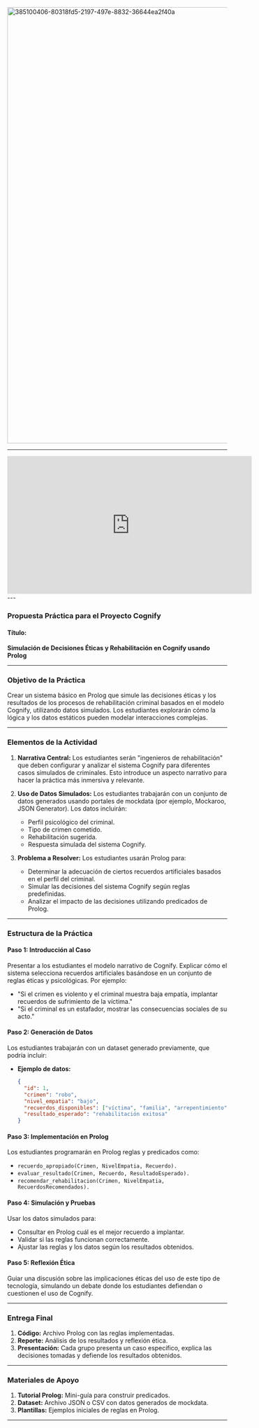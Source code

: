 <img width="997" alt="385100406-80318fd5-2197-497e-8832-36644ea2f40a" src="https://github.com/user-attachments/assets/bfc05dc1-bb94-48e3-85db-e296b07f84e3">

---
<iframe width="560" height="315" src="https://www.youtube.com/embed/YFUv4_lCBLY?si=dAnNyrzAOvfjzMO8" title="YouTube video player" frameborder="0" allow="accelerometer; autoplay; clipboard-write; encrypted-media; gyroscope; picture-in-picture; web-share" referrerpolicy="strict-origin-when-cross-origin" allowfullscreen></iframe>
---

### **Propuesta Práctica para el Proyecto Cognify**

#### **Título:** 
**Simulación de Decisiones Éticas y Rehabilitación en Cognify usando Prolog**

---

### **Objetivo de la Práctica**
Crear un sistema básico en Prolog que simule las decisiones éticas y los resultados de los procesos de rehabilitación criminal basados en el modelo Cognify, utilizando datos simulados. Los estudiantes explorarán cómo la lógica y los datos estáticos pueden modelar interacciones complejas.

---

### **Elementos de la Actividad**

1. **Narrativa Central:**
   Los estudiantes serán "ingenieros de rehabilitación" que deben configurar y analizar el sistema Cognify para diferentes casos simulados de criminales. Esto introduce un aspecto narrativo para hacer la práctica más inmersiva y relevante.

2. **Uso de Datos Simulados:**
   Los estudiantes trabajarán con un conjunto de datos generados usando portales de mockdata (por ejemplo, Mockaroo, JSON Generator). Los datos incluirán:
   - Perfil psicológico del criminal.
   - Tipo de crimen cometido.
   - Rehabilitación sugerida.
   - Respuesta simulada del sistema Cognify.

3. **Problema a Resolver:**
   Los estudiantes usarán Prolog para:
   - Determinar la adecuación de ciertos recuerdos artificiales basados en el perfil del criminal.
   - Simular las decisiones del sistema Cognify según reglas predefinidas.
   - Analizar el impacto de las decisiones utilizando predicados de Prolog.

---

### **Estructura de la Práctica**

#### **Paso 1: Introducción al Caso**
Presentar a los estudiantes el modelo narrativo de Cognify. Explicar cómo el sistema selecciona recuerdos artificiales basándose en un conjunto de reglas éticas y psicológicas. Por ejemplo:
   - "Si el crimen es violento y el criminal muestra baja empatía, implantar recuerdos de sufrimiento de la víctima."
   - "Si el criminal es un estafador, mostrar las consecuencias sociales de su acto."

#### **Paso 2: Generación de Datos**
Los estudiantes trabajarán con un dataset generado previamente, que podría incluir:
   - **Ejemplo de datos:**
     ```json
     {
       "id": 1,
       "crimen": "robo",
       "nivel_empatia": "bajo",
       "recuerdos_disponibles": ["víctima", "familia", "arrepentimiento"],
       "resultado_esperado": "rehabilitación exitosa"
     }
     ```

#### **Paso 3: Implementación en Prolog**
Los estudiantes programarán en Prolog reglas y predicados como:
   - `recuerdo_apropiado(Crimen, NivelEmpatia, Recuerdo).`
   - `evaluar_resultado(Crimen, Recuerdo, ResultadoEsperado).`
   - `recomendar_rehabilitacion(Crimen, NivelEmpatia, RecuerdosRecomendados).`

#### **Paso 4: Simulación y Pruebas**
Usar los datos simulados para:
   - Consultar en Prolog cuál es el mejor recuerdo a implantar.
   - Validar si las reglas funcionan correctamente.
   - Ajustar las reglas y los datos según los resultados obtenidos.

#### **Paso 5: Reflexión Ética**
Guiar una discusión sobre las implicaciones éticas del uso de este tipo de tecnología, simulando un debate donde los estudiantes defiendan o cuestionen el uso de Cognify.

---

### **Entrega Final**
1. **Código:** Archivo Prolog con las reglas implementadas.
2. **Reporte:** Análisis de los resultados y reflexión ética.
3. **Presentación:** Cada grupo presenta un caso específico, explica las decisiones tomadas y defiende los resultados obtenidos.

---

### **Materiales de Apoyo**
1. **Tutorial Prolog:** Mini-guía para construir predicados.
2. **Dataset:** Archivo JSON o CSV con datos generados de mockdata.
3. **Plantillas:** Ejemplos iniciales de reglas en Prolog.

---




